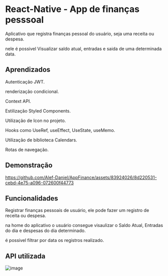 
# React-Native - App de finanças pesssoal

Aplicativo que registra finanças pessoal do usuário, seja uma receita ou despesa.

nele é possivel Visualizar saldo atual, entradas e saida de uma determinada data.






## Aprendizados

Autenticação JWT.

renderização condicional.

Context API.

Estilização Styled Components.

Utilização de Icon no projeto.

Hooks como UseRef, useEffect, UseState, useMemo.

Utilização de biblioteca Calendars.

Rotas de navegação.



## Demonstração



https://github.com/Alef-Daniel/AppFinance/assets/83924026/8d220531-cebd-4e75-a096-072600f44773


## Funcionalidades

Registrar finanças pessoais de usuário, ele pode fazer um registro de receita ou despesa.

na home do aplicativo o usuário consegue visaulizar o Saldo Atual, Entradas do dia e despesas do dia determinado.

é possivel filtrar por data os registros realizado.


## API utilizada

![image](https://github.com/Alef-Daniel/AppFinance/assets/83924026/a31fb60e-17d6-43c1-86da-bfae985ca7b2)
